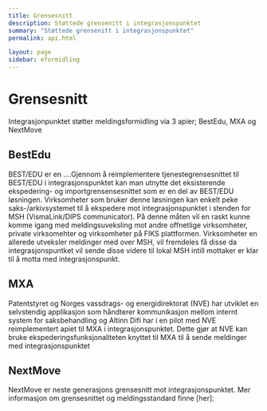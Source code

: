 ```yaml
---
title: Grensesnitt
description: Støttede grensenitt i integrasjonspunktet
summary: "Støttede grensenitt i integrasjonspunktet"
permalink: api.html

layout: page
sidebar: eformidling
---
```


# Grensesnitt

Integrasjonpunktet støtter meldingsformidling via 3 apier; BestEdu, MXA og NextMove

## BestEdu
BEST/EDU er en ....Gjennom å reimplementere tjenestegrensesnittet til BEST/EDU i integrasjonspunktet kan man utnytte det eksisterende ekspedering- og importgrensensesnittet som er en del av BEST/EDU løsningen. 
Virksomheter som bruker denne løsningen kan enkelt peke saks-/arkivsystemet til å ekspedere mot integrasjonspunktet i stenden for MSH (VismaLink/DIPS communicator). På denne måten vil en raskt kunne komme igang med meldingsuveksling mot andre offnetlige virksomheter, private virksomehter og virksomheter på FIKS plattformen. Virksomheter en allerede utveksler meldinger med over MSH, vil fremdeles få disse da integrasjonspuntket vil sende disse videre til lokal MSH intill mottaker er klar til å motta med integrasjonspunkt.


## MXA
Patentstyret og Norges vassdrags- og energidirektorat (NVE) har utviklet en selvstendig applikasjon som håndterer kommunikasjon mellom internt system for saksbehandling og Altinn
Difi har i en pilot med NVE reimplementert apiet til MXA i integrasjonspunktet. Dette gjør at NVE kan bruke ekspederingsfunksjonaliteten knyttet til MXA til å sende meldinger med integrasjonspunktet

## NextMove
NextMove er neste generasjons grensesnitt mot integrasjonspunktet. Mer informasjon om grensesnittet og meldingsstandard finne [her]: 